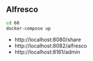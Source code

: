 ## Alfresco

```bash
cd 60
docker-compose up
```

- http://localhost:8080/share
- http://localhost:8082/alfresco
- http://localhost:8161/admin